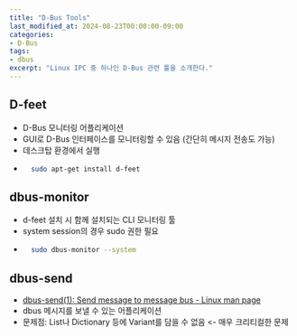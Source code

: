 ```yaml
---
title: "D-Bus Tools"
last_modified_at: 2024-08-23T00:00:00-09:00
categories:
- D-Bus
tags:
- dbus
excerpt: "Linux IPC 중 하나인 D-Bus 관련 툴을 소개한다."
---
```


## D-feet

- D-Bus 모니터링 어플리케이션
- GUI로 D-Bus 인터페이스를 모니터링할 수 있음 (간단히 메시지 전송도 가능)
- 데스크탑 환경에서 실행
- ```bash
    sudo apt-get install d-feet
    ```

## dbus-monitor

- d-feet 설치 시 함께 설치되는 CLI 모니터링 툴
- system session의 경우 sudo 권한 필요
- ```bash
    sudo dbus-monitor --system
    ```


## dbus-send

- [dbus-send(1): Send message to message bus - Linux man page](https://linux.die.net/man/1/dbus-send)
- dbus 메시지를 보낼 수 있는 어플리케이션
- 문제점: List나 Dictionary 등에 Variant를 담을 수 없음 <- 매우 크리티컬한 문제

